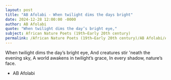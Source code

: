 ```yaml
---
layout: post
title: "AB Afolabi - When twilight dims the days bright"
date: 2024-12-28 12:00:00 -0000
author: AB Afolabi
quote: "When twilight dims the day’s bright eye,"
subject: African Nature Poets (19th–Early 20th century)
permalink: /African Nature Poets (19th–Early 20th century)/AB Afolabi/AB Afolabi - When twilight dims the days bright
---
```


When twilight dims the day’s bright eye,
And creatures stir 'neath the evening sky,
A world awakens in twilight’s grace,
In every shadow, nature’s face.

- AB Afolabi
